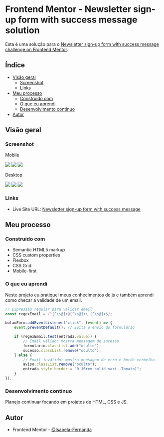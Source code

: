 # Frontend Mentor - Newsletter sign-up form with success message solution

Esta é uma solução para o [Newsletter sign-up form with success message challenge on Frontend Mentor](https://www.frontendmentor.io/challenges/newsletter-signup-form-with-success-message-3FC1AZbNrv).

## Índice

- [Visão geral](#visão-geral)
  - [Screenshot](#screenshot)
  - [Links](#links)
- [Meu processo](#meu-processo)
  - [Construído com](#construído-com)
  - [O que eu aprendi](#o-que-eu-aprendi)
  - [Desenvolvimento contínuo](#desenvolvimento-contínuo)
- [Autor](#autor)

## Visão geral

### Screenshot
Mobile

![](/src/design-solution/Mobile-solution.png) 
![](/src/design-solution/Mobile-error.png)
![](/src/design-solution/Mobile-success.png)


Desktop

![](/src/design-solution/Desktop-solution.png)
![](/src/design-solution/Desktop-error.png)
![](/src/design-solution/Desktop-success.png)


### Links

- Live Site URL: [Newsletter sign-up form with success message](https://isabela-fernanda.github.io/Newsletter-sign-up-form-with-success-message-solution/)

## Meu processo

### Construído com

- Semantic HTML5 markup
- CSS custom properties
- Flexbox
- CSS Grid
- Mobile-first 

### O que eu aprendi

Neste projeto eu pratiquei meus conhecimentos de js e também aprendi como checar a validade de um email.

```js
// Expressão regular para validar email
const regexEmail = /^[^\s@]+@[^\s@]+\.[^\s@]+$/;

botaoForm.addEventListener("click", (event) => {
    event.preventDefault(); // Evita o envio do formulário

    if (regexEmail.test(entrada.value)) {
        // Email válido: mostra mensagem de sucesso
        formulario.classList.add("oculto");
        sucesso.classList.remove("oculto");
    } else {
        // Email inválido: mostra mensagem de erro e borda vermelha
        aviso.classList.remove("oculto");
        entrada.style.border = "0.16rem solid var(--Tomato)";
    }
});
```


### Desenvolvimento contínuo

Planejo continuar focando em projetos de HTML, CSS e JS. 

## Autor

- Frontend Mentor - [@Isabela-Fernanda](https://www.frontendmentor.io/profile/Isabela-Fernanda)

